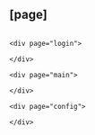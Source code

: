 ## [page]

```

<div page="login">

</div>

<div page="main">

</div>

<div page="config">

</div>

```